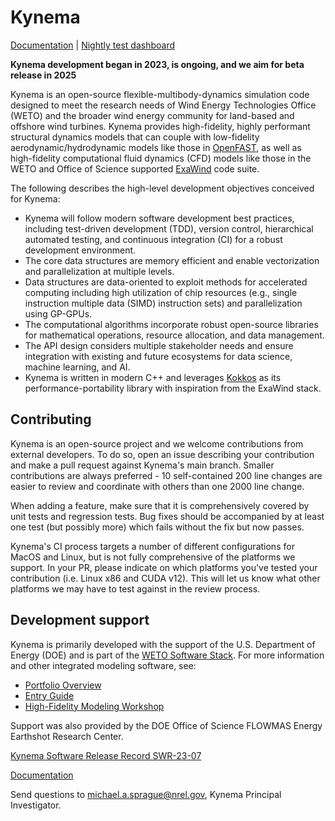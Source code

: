 # Kynema
[Documentation](https://kynema.github.io/kynema) | [Nightly test dashboard](http://my.cdash.org/index.php?project=Exawind) 

**Kynema development began in 2023, is ongoing, and we aim for beta release in 2025**

Kynema is an open-source flexible-multibody-dynamics simulation
code designed to meet the research needs of Wind Energy Technologies Office (WETO)
and the broader wind energy community for land-based and offshore wind turbines.
Kynema provides high-fidelity, highly performant structural dynamics
models that can couple with low-fidelity aerodynamic/hydrodynamic models like those
in [OpenFAST](https://github.com/OpenFAST/openfast), as well as high-fidelity
computational fluid dynamics (CFD) models like those in the WETO and Office
of Science supported [ExaWind](https://github.com/Exawind) code suite.

The following describes the high-level development objectives conceived for Kynema:
- Kynema will follow modern software development best practices, 
including test-driven development (TDD), version control,
hierarchical automated testing, and continuous integration (CI) for a
robust development environment.
- The core data structures are memory efficient and enable vectorization
and parallelization at multiple levels.
- Data structures are data-oriented to exploit methods for accelerated computing including
high utilization of chip resources (e.g., single instruction multiple data (SIMD) instruction sets) and
parallelization using GP-GPUs.
- The computational algorithms incorporate robust open-source libraries for
mathematical operations, resource allocation, and data management.
- The API design considers multiple stakeholder needs and ensure
integration with existing and future ecosystems for data science, machine learning,
and AI.
- Kynema is written in modern C++ and leverages [Kokkos](https://github.com/kokkos/kokkos)
as its performance-portability library with inspiration from the ExaWind stack.

## Contributing
Kynema is an open-source project and we welcome contributions from external developers.
To do so, open an issue describing your contribution and make a pull request against Kynema's main branch.
Smaller contributions are always preferred - 10 self-contained 200 line changes are easier to review and coordinate with others than one 2000 line change.

When adding a feature, make sure that it is comprehensively covered by unit tests and regression tests.
Bug fixes should be accompanied by at least one test (but possibly more) which fails without the fix but now passes.

Kynema's CI process targets a number of different configurations for MacOS and Linux, but is not fully comprehensive of the platforms we support.
In your PR, please indicate on which platforms you've tested your contribution (i.e. Linux x86 and CUDA v12).
This will let us know what other platforms we may have to test against in the review process.

## Development support

Kynema is primarily developed with the support of the U.S. Department of Energy (DOE) and is part of the [WETO Software Stack](https://nrel.github.io/WETOStack). For more information and other integrated modeling software, see:
- [Portfolio Overview](https://nrel.github.io/WETOStack/portfolio_analysis/overview.html)
- [Entry Guide](https://nrel.github.io/WETOStack/_static/entry_guide/index.html)
- [High-Fidelity Modeling Workshop](https://nrel.github.io/WETOStack/workshops/user_workshops_2024.html#high-fidelity-modeling)

Support was also provided by the DOE Office of Science FLOWMAS Energy Earthshot Research Center.

[Kynema Software Release Record SWR-23-07](https://www.osti.gov/biblio/1908664)

[Documentation](https://kynema.github.io/kynema/)

Send questions to michael.a.sprague@nrel.gov, Kynema Principal Investigator.
